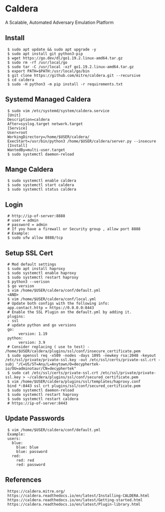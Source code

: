 Caldera
=====

A Scalable, Automated Adversary Emulation Platform

Install
--------

     $ sudo apt update && sudo apt upgrade -y
     $ sudo apt install git python3-pip
     $ wget https://go.dev/dl/go1.19.2.linux-amd64.tar.gz
     $ sudo rm -rf /usr/local/go
     $ sudo tar -C /usr/local -xzf go1.19.2.linux-amd64.tar.gz
     $ export PATH=$PATH:/usr/local/go/bin
     $ git clone https://github.com/mitre/caldera.git --recursive 
     $ cd caldera 
     $ sudo -H python3 -m pip install -r requirements.txt

Systemd Managed Caldera
-----------------------

     $ sudo vim /etc/systemd/system/caldera.service
     [Unit]
     Description=caldera
     After=syslog.target network.target
     [Service]
     User=root
     WorkingDirectory=/home/$USER/caldera/
     ExecStart=/usr/bin/python3 /home/$USER/caldera/server.py --insecure
     [Install]
     WantedBy=multi-user.target
     $ sudo systemctl daemon-reload

Mange Caldera
-------------

     $ sudo systemctl enable caldera
     $ sudo systemctl start caldera
     $ sudo systemctl status caldera

Login
-----

     # http://ip-of-server:8888 
     # user = admin
     # password = admin
     # If you have a firewall or Security group , allow port 8888
     # Example:
     $ sudo ufw allow 8888/tcp


Setup SSL Cert
--------------
    
     # Mod default settings 
     $ sudo apt install haproxy
     $ sudo systemctl enable haproxy
     $ sudo systemctl restart haproxy
     $ python3 --verison 
     $ go version
     $ vim /home/$USER/caldera/conf/default.yml
     <AND>
     $ vim /home/$USER/caldera/conf/local.yml
     # Update both configs with the following info:
     app.contact.http = https://0.0.0.0:8443
     # Enable the SSL Plugin on the default.yml by adding it.
     plugins:
     - ssl
     # update python and go versions
     go:
          version: 1.19
     python:
          version: 3.9
     # Consider replacing ( use to test) - /home/$USER/caldera/plugins/ssl/conf/insecure_certificate.pem
     $ sudo openssl req -x509 -nodes -days 1095 -newkey rsa:2048 -keyout /etc/ssl/private/private-ssl.key -out /etc/ssl/certs/private-ssl.crt -subj "/C=US/ST=Any/L=Anytown/O=decyphertek-io/OU=adminotaur/CN=decyphertek"
     $ sudo cat /etc/ssl/certs/private-ssl.crt /etc/ssl/private/private-ssl.key > ~/caldera/plugins/ssl/conf/secured_certificate.pem
     $ vim /home/$USER/caldera/plugins/ssl/templates/haproxy.conf
     bind *:8443 ssl crt plugins/ssl/conf/secured_certificate.pem
     $ sudo systemctl daemon-reload
     $ sudo systemctl restart haproxy
     $ sudo systemctl restart caldera
     # https://ip-of-server:8443

Update Passwords
----------------

     $ vim /home/$USER/caldera/conf/default.yml
     Example:
     users:
       blue:
         blue: blue
         blue: password
       red:
         red: red
         red: password

References
----------

     https://caldera.mitre.org/
     https://caldera.readthedocs.io/en/latest/Installing-CALDERA.html
     https://caldera.readthedocs.io/en/latest/Getting-started.html
     https://caldera.readthedocs.io/en/latest/Plugin-library.html
     